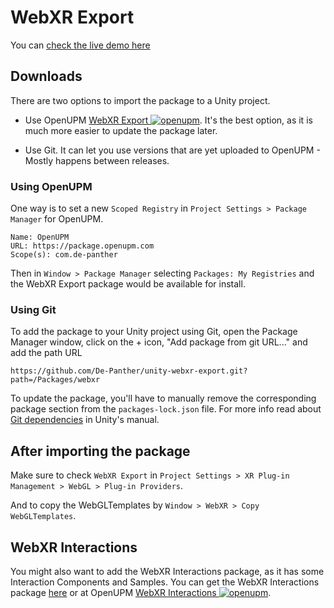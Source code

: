 # WebXR Export

You can [check the live demo here](https://de-panther.github.io/unity-webxr-export)

## Downloads

There are two options to import the package to a Unity project.

* Use OpenUPM [WebXR Export ![openupm](https://img.shields.io/npm/v/com.de-panther.webxr?label=openupm&registry_uri=https://package.openupm.com)](https://openupm.com/packages/com.de-panther.webxr/). It's the best option, as it is much more easier to update the package later.

* Use Git. It can let you use versions that are yet uploaded to OpenUPM - Mostly happens between releases.

### Using OpenUPM

One way is to set a new `Scoped Registry` in `Project Settings > Package Manager` for OpenUPM.

```
Name: OpenUPM
URL: https://package.openupm.com
Scope(s): com.de-panther
```

Then in `Window > Package Manager` selecting `Packages: My Registries` and the WebXR Export package would be available for install.

### Using Git

To add the package to your Unity project using Git, open the Package Manager window, click on the + icon, "Add package from git URL..." and add the path URL

`https://github.com/De-Panther/unity-webxr-export.git?path=/Packages/webxr`

To update the package, you'll have to manually remove the corresponding package section from the `packages-lock.json` file. For more info read about [Git dependencies](https://docs.unity3d.com/Manual/upm-git.html) in Unity's manual.

## After importing the package

Make sure to check `WebXR Export` in `Project Settings > XR Plug-in Management > WebGL > Plug-in Providers`.

And to copy the WebGLTemplates by `Window > WebXR > Copy WebGLTemplates`.

## WebXR Interactions

You might also want to add the WebXR Interactions package, as it has some Interaction Components and Samples.
You can get the WebXR Interactions package [here](../webxr-interactions/README.md) or at OpenUPM [WebXR Interactions ![openupm](https://img.shields.io/npm/v/com.de-panther.webxr-interactions?label=openupm&registry_uri=https://package.openupm.com)](https://openupm.com/packages/com.de-panther.webxr-interactions/).

